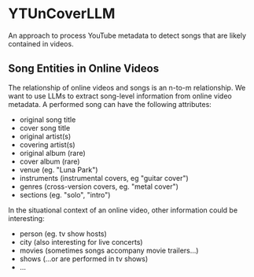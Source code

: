 # YTUnCoverLLM
An approach to process YouTube metadata to detect songs that are likely contained in videos.

## Song Entities in Online Videos

The relationship of online videos and songs is an n-to-m relationship. We want to use LLMs to extract song-level information from online video metadata. A performed song can have the following attributes:
- original song title
- cover song title
- original artist(s)
- covering artist(s)
- original album (rare)
- cover album (rare)
- venue (eg. "Luna Park")
- instruments (instrumental covers, eg "guitar cover")
- genres (cross-version covers, eg. "metal cover")
- sections (eg. "solo", "intro")

In the situational context of an online video, other information could be interesting:
- person (eg. tv show hosts)
- city (also interesting for live concerts)
- movies (sometimes songs accompany movie trailers...)
- shows (...or are performed in tv shows)
- ...